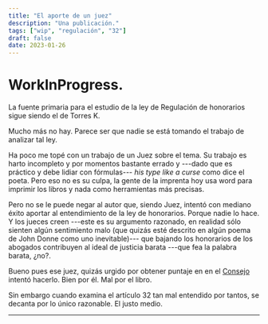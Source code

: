 ```yaml
---
title: "El aporte de un juez"
description: "Una publicación."
tags: ["wip", "regulación", "32"]
draft: false
date: 2023-01-26
---
```


# WorkInProgress.

La fuente primaria para el estudio de la ley de Regulación de honorarios sigue siendo el de Torres K.

Mucho más no hay. Parece ser que nadie se está tomando el trabajo de analizar tal ley.

Ha poco me topé con un trabajo de un Juez sobre el tema. Su trabajo es harto incompleto y por momentos bastante errado y ---dado que es práctico y debe lidiar con fórmulas--- _his type like a  curse_ como dice el poeta. Pero eso no es su culpa, la gente de la imprenta hoy usa word para imprimir los libros y nada como herramientas más precisas.

Pero no se le puede negar al autor que, siendo Juez, intentó con mediano éxito aportar al entendimiento de la ley  de honorarios. Porque nadie lo hace. Y los jueces creen ---este es su argumento razonado, en realidad sólo sienten algún sentimiento malo (que quizás esté descrito en algún poema de John Donne como uno inevitable)--- que bajando los honorarios de los abogados contribuyen al ideal de justicia barata ---que fea la palabra barata, ¿no?.

Bueno pues ese juez, quizás urgido por obtener puntaje en en el [Consejo](https://cm.gov.py) intentó hacerlo. Bien por él. Mal por el libro.

Sin embargo cuando examina el artículo 32 tan mal entendido por tantos, se decanta por lo único razonable. El justo medio.




















---